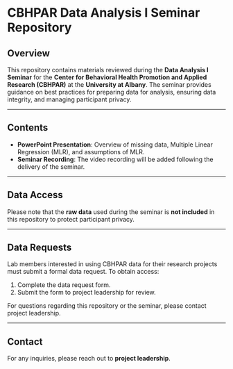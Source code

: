 # CBHPAR Data Analysis I Seminar Repository

## Overview

This repository contains materials reviewed during the **Data Analysis I Seminar** for the **Center for Behavioral Health Promotion and Applied Research (CBHPAR)** at the **University at Albany**. The seminar provides guidance on best practices for preparing data for analysis, ensuring data integrity, and managing participant privacy.

---

## Contents

- **PowerPoint Presentation**: Overview of missing data, Multiple Linear Regression (MLR), and assumptions of MLR.
- **Seminar Recording**: The video recording will be added following the delivery of the seminar.

---

## Data Access

Please note that the **raw data** used during the seminar is **not included** in this repository to protect participant privacy.

---

## Data Requests

Lab members interested in using CBHPAR data for their research projects must submit a formal data request. To obtain access:

1. Complete the data request form.
2. Submit the form to project leadership for review.

For questions regarding this repository or the seminar, please contact project leadership.

---

## Contact

For any inquiries, please reach out to **project leadership**.
